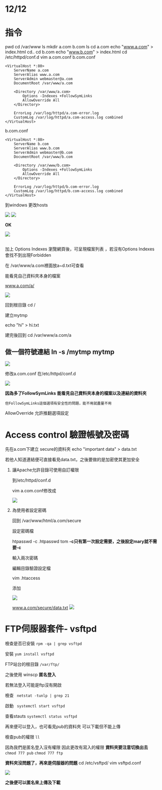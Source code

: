 # 12/12

# 指令

pwd
cd /var/www
ls
mkdir a.com b.com
ls
cd a.com
echo "www.a.com" > index.html
cd..
cd b.com
echo "www.b.com" > index.html
cd /etc/httpd/conf.d
vim a.com.conf b.com.conf


```
<VirtualHost *:80>
    ServerName a.com
    ServerAlias www.a.com
    ServerAdmin webmaster@a.com
    DocumentRoot /var/www/a.com

    <Directory /var/www/a.com>
        Options -Indexes +FollowSymLinks
        AllowOverride All
    </Directory>

    ErrorLog /var/log/httpd/a.com-error.log
    CustomLog /var/log/httpd/a.com-access.log combined
</VirtualHost>
```
b.com.conf
```
<VirtualHost *:80>
    ServerName b.com
    ServerAlias www.b.com
    ServerAdmin webmaster@b.com
    DocumentRoot /var/www/b.com

    <Directory /var/www/b.com>
        Options -Indexes +FollowSymLinks
        AllowOverride All
    </Directory>

    ErrorLog /var/log/httpd/b.com-error.log
    CustomLog /var/log/httpd/b.com-access.log combined
</VirtualHost>
```


到windows 更改hosts

![](https://i.imgur.com/YWFoumA.png)
![](https://i.imgur.com/ur7Glo6.png)

**OK**

![](https://i.imgur.com/PawjHf8.png)


## 



加上 Options Indexes 瀏覽網頁後，可呈現檔案列表
，若沒有Options Indexes會找不到出現Forbidden

在 /var/www/a.com裡面放a~d.txt可查看

能看見自己資料夾本身的檔案

www.a.com/a/

![](https://i.imgur.com/pVaBNLn.png)

回到根目錄 cd /

建立mytmp 

echo "hi" > hi.txt

建完後回到 cd /var/www/a.com/a


## 做一個符號連結 ln -s /mytmp mytmp

![](https://i.imgur.com/q40fDDX.png)

修改a.com.conf 在/etc/httpd/conf.d

![](https://i.imgur.com/qHqOaLE.png)

**因為多了FollowSymLinks**
**能看見自己資料夾本身的檔案以及連結的資料夾**

```
但FollowSymLinks這個選項有安全性的問題，能不用就盡量不用
```

AllowOverride 允許推翻選項設定

# Access control 驗證帳號及密碼


先在a.com下建立 secure的資料夾
echo "important data" > data.txt

若他人知道連結便可直接看見data.txt，之後要做的是加密使其更加安全


1.  讓Apache允許目錄可使用自訂權限

    到/etc/httpd/conf.d
    
    vim a.com.conf修改成
    
    ![](https://i.imgur.com/Ujk5GJq.png)

    
2.  為使用者設定密碼

    回到 /var/www/html/a.com/secure
    
    設定密碼檔
    
    htpasswd -c .htpasswd tom  **-c只有第一次設定需要，之後設定mary就不需要-c**
    
    輸入兩次密碼
    
    編輯目錄驗證設定檔
    
    vim .htaccess
    
    添加
    
    ![](https://i.imgur.com/isZwZ16.png)

    
    www.a.com/secure/data.txt
    ![](https://i.imgur.com/aiTsl9m.png)
    
    
# FTP伺服器套件- vsftpd



檢查是否已安裝 ``rpm -qa | grep vsftpd `` 

安裝 ``yum install vsftpd`` 

FTP站台的根目錄 `` /var/ftp/ ``

之後使用 winscp **匿名登入**

若無法登入可能是ftp沒有開啟

檢查 `` netstat -tunlp | grep 21``

啟動 `` systemctl start vsftpd``

查看stauts ``systemctl status vsftpd``

再來便可以登入，也可看見pub的資料夾
可以下載但不能上傳

檢查pub的權限 ``ll `` 

因為我們是匿名登入沒有權限 因此更改有寫入的權限
**資料夾要注意切換出去**
``chmod 777 pub``
``chmod 777 ftp``

**資料夾沒問題了，再來是伺服器的問題**
cd /etc/vsftpd/
vim vsftpd.conf

![](https://i.imgur.com/fJKlToR.png)

**之後便可以匿名來上傳及下載**



